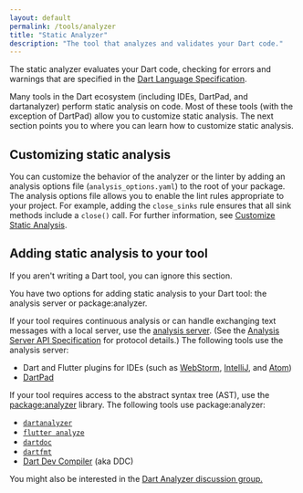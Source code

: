 ```yaml
---
layout: default
permalink: /tools/analyzer
title: "Static Analyzer"
description: "The tool that analyzes and validates your Dart code."
---
```


The static analyzer evaluates your Dart code,
checking for errors and warnings that are specified in the
[Dart Language Specification](https://www.dartlang.org/docs/spec/).

Many tools in the Dart ecosystem (including IDEs, DartPad, and dartanalyzer)
perform static analysis on code. Most of these tools (with the exception
of DartPad) allow you to customize static analysis. The next section
points you to where you can learn how to customize static analysis.

## Customizing static analysis

You can customize the behavior of the analyzer or the linter
by adding an analysis options file (`analysis_options.yaml`) to
the root of your package. The analysis options file allows
you to enable the lint rules appropriate to your project.
For example, adding the `close_sinks` rule ensures that all
sink methods include a `close()` call. For further information, see
[Customize Static Analysis](/guides/language/analysis-options).

<a name="adding-static-analysis"></a>
## Adding static analysis to your tool

If you aren't writing a Dart tool, you can ignore this section.

You have two options for adding static analysis to your Dart tool:
the analysis server or package:analyzer.

If your tool requires continuous analysis or can handle exchanging
text messages with a local server, use the [analysis
server](https://github.com/dart-lang/sdk/tree/master/pkg/analysis_server).
(See the [Analysis Server API
Specification](https://htmlpreview.github.io/?https://github.com/dart-lang/sdk/blob/master/pkg/analysis_server/doc/api.html)
for protocol details.) The following tools use the analysis server:

* Dart and Flutter plugins for IDEs (such as
  [WebStorm](https://webdev.dartlang.org/tools/webstorm),
  [IntelliJ](https://www.dartlang.org/tools/jetbrains-plugin), and
  [Atom](https://atom.io/packages/dartlang))
* [DartPad](https://www.dartlang.org/tools/dartpad)

If your tool requires access to the abstract syntax tree (AST), use the
[package:analyzer](https://pub.dartlang.org/packages/analyzer) library.
The following tools use package:analyzer:

* [`dartanalyzer`](https://github.com/dart-lang/sdk/tree/master/pkg/analyzer_cli#dartanalyzer
)
* [`flutter analyze`](https://flutter.io/debugging/#the-dart-analyzer)
* [`dartdoc`](https://github.com/dart-lang/dartdoc)
* [`dartfmt`](https://github.com/dart-lang/dart_style)
* [Dart Dev Compiler](https://github.com/dart-lang/sdk/tree/master/pkg/dev_compiler) (aka DDC)

You might also be interested in the [Dart Analyzer discussion
group.](https://groups.google.com/a/dartlang.org/forum/#!forum/analyzer-discuss)
